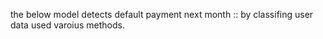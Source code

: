 the below model detects default payment next month :: by classifing user data used varoius methods.
